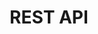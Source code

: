 ---
title: REST API
description: For developers pascom provides a REST API 
icon: "fa fa-code"
type : "pages"
weight : 15
---
